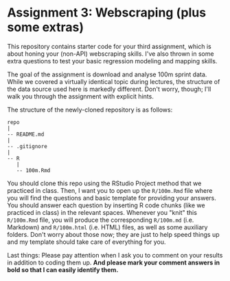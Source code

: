 # Assignment 3: Webscraping (plus some extras)

This repository contains starter code for your third assignment, which is about honing your (non-API) webscraping skills. I've also thrown in some extra questions to test your basic regression modeling and mapping skills.

The goal of the assignment is download and analyse 100m sprint data. While we covered a virtually identical topic during lectures, the structure of the data source used here is markedly different. Don't worry, though; I'll walk you through the assignment with explicit hints. 

The structure of the newly-cloned repository is as follows:

```
repo
|
-- README.md
|
-- .gitignore
|
-- R
   |
   -- 100m.Rmd

```

You should clone this repo using the RStudio Project method that we practiced in class. Then, I want you to open up the `R/100m.Rmd` file where you will find the questions and basic template for providing your answers. You should answer each question by inserting R code chunks (like we practiced in class) in the relevant spaces. Whenever you "knit" this `R/100m.Rmd` file, you will produce the corresponding `R/100m.md` (i.e. Markdown) and `R/100m.html` (i.e. HTML) files, as well as some auxiliary folders. Don't worry about those now; they are just to help speed things up and my template should take care of everything for you.

Last things: Please pay attention when I ask you to comment on your results in addition to coding them up. **And please mark your comment answers in bold so that I can easily identify them.**